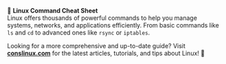 📂 **Linux Command Cheat Sheet**  
Linux offers thousands of powerful commands to help you manage systems, networks, and applications efficiently. From basic commands like `ls` and `cd` to advanced ones like `rsync` or `iptables`.

Looking for a more comprehensive and up-to-date guide? Visit [**conslinux.com**]([https://conslinux.com](https://www.conslinux.com/en/command-line/)) for the latest articles, tutorials, and tips about Linux! 🌟
